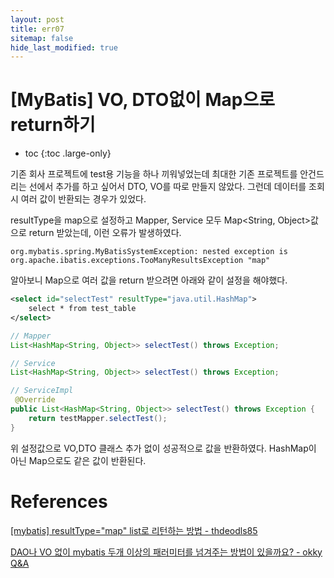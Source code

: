 ```yaml
---
layout: post
title: err07
sitemap: false
hide_last_modified: true
---
```

# [MyBatis] VO, DTO없이 Map으로 return하기

* toc
{:toc .large-only}

기존 회사 프로젝트에 test용 기능을 하나 끼워넣었는데 최대한 기존 프로젝트를 안건드리는 선에서 추가를 하고 싶어서 DTO, VO를 따로 만들지 않았다.
그런데 데이터를 조회 시 여러 값이 반환되는 경우가 있었다.

resultType을 map으로 설정하고 Mapper, Service 모두 Map<String, Object>값으로 return 받았는데, 이런 오류가 발생하였다.

`org.mybatis.spring.MyBatisSystemException: nested exception is org.apache.ibatis.exceptions.TooManyResultsException "map"`

알아보니 Map으로 여러 값을 return 받으려면 아래와 같이 설정을 해야했다.

```xml
<select id="selectTest" resultType="java.util.HashMap">
	select * from test_table
</select>
```

```JAVA
// Mapper
List<HashMap<String, Object>> selectTest() throws Exception;

// Service
List<HashMap<String, Object>> selectTest() throws Exception;

// ServiceImpl
 @Override
public List<HashMap<String, Object>> selectTest() throws Exception {
    return testMapper.selectTest();
}
```

위 설정값으로 VO,DTO 클래스 추가 없이 성공적으로 값을 반환하였다.
HashMap이 아닌 Map으로도 같은 값이 반환된다.

# References

[[mybatis] resultType="map" list로 리턴하는 방법 - thdeodls85](https://thdeodls85.tistory.com/47)

[DAO나 VO 없이 mybatis 두개 이상의 패러미터를 넘겨주는 방법이 있을까요? - okky Q&A](https://okky.kr/questions/1258564)
